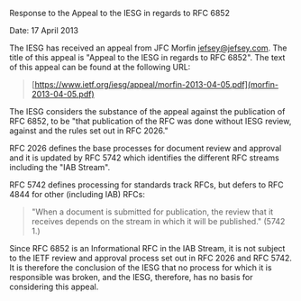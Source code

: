  
Response to the Appeal to the IESG in regards to RFC 6852


Date: 17 April 2013


The IESG has received an appeal from JFC Morfin <jefsey@jefsey.com>. The title of this appeal is "Appeal to the IESG in regards to RFC 6852". The text of this appeal can be found at the following URL:



> 
> [https://www.ietf.org/iesg/appeal/morfin-2013-04-05.pdf](morfin-2013-04-05.pdf)
> 
> 
> 


The IESG considers the substance of the appeal against the publication of RFC 6852, to be "that publication of the RFC was done without IESG review, against and the rules set out in RFC 2026."


RFC 2026 defines the base processes for document review and approval and it is updated by RFC 5742 which identifies the different RFC streams including the "IAB Stream".


RFC 5742 defines processing for standards track RFCs, but defers to RFC 4844 for other (including IAB) RFCs:



> 
>  "When a document is submitted for publication, the review that it receives depends on the stream in which it will be published." (5742 1.)
> 
> 
> 


Since RFC 6852 is an Informational RFC in the IAB Stream, it is not subject to the IETF review and approval process set out in RFC 2026 and RFC 5742. It is therefore the conclusion of the IESG that no process for which it is responsible was broken, and the IESG, therefore, has no basis for considering this appeal.


 